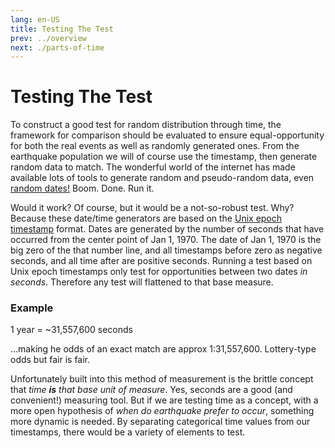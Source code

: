 ```yaml
---
lang: en-US
title: Testing The Test
prev: ../overview
next: ./parts-of-time
---
```


# Testing The Test

To construct a good test for random distribution through time, the framework for comparison should be evaluated to ensure equal-opportunity for both the real events as well as randomly generated ones. From the earthquake population we will of course use the timestamp, then generate random data to match. The wonderful world of the internet has made available lots of tools to generate random and pseudo-random data, even [random dates!](https://github.com/fzaninotto/Faker#fakerproviderdatetime) Boom. Done. Run it.

Would it work? Of course, but it would be a not-so-robust test. Why? Because these date/time generators are based on the [Unix epoch timestamp](https://www.epochconverter.com/) format. Dates are generated by the number of seconds that have occurred from the center point of Jan 1, 1970. The date of Jan 1, 1970 is the big zero of the that number line, and all timestamps before zero as negative seconds, and all time after are positive seconds. Running a test based on Unix epoch timestamps only test for opportunities between two dates _in seconds_. Therefore any test will flattened to that base measure. 

### Example

1 year = ~31,557,600 seconds

...making he odds of an exact match are approx 1:31,557,600. Lottery-type odds but fair is fair.

Unfortunately built into this method of measurement is the brittle concept that _time **is** that base unit of measure_. Yes, seconds are a good (and convenient!) measuring tool. But if we are testing time as a concept, with a more open hypothesis of _when do earthquake prefer to occur_, something more dynamic is needed. By separating categorical time values from our timestamps, there would be a variety of elements to test.
